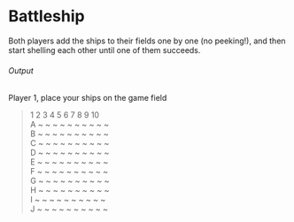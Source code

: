 # Battleship

Both players add the ships to their fields one by one (no peeking!), and then start shelling each other until one of them succeeds.

###### Output

Player 1, place your ships on the game field

> 1 2 3 4 5 6 7 8 9 10<br/>
>A ~ ~ ~ ~ ~ ~ ~ ~ ~ ~<br/>
>B ~ ~ ~ ~ ~ ~ ~ ~ ~ ~<br/>
>C ~ ~ ~ ~ ~ ~ ~ ~ ~ ~<br/>
>D ~ ~ ~ ~ ~ ~ ~ ~ ~ ~<br/>
>E ~ ~ ~ ~ ~ ~ ~ ~ ~ ~<br/>
>F ~ ~ ~ ~ ~ ~ ~ ~ ~ ~<br/>
>G ~ ~ ~ ~ ~ ~ ~ ~ ~ ~<br/>
>H ~ ~ ~ ~ ~ ~ ~ ~ ~ ~<br/>
>I ~ ~ ~ ~ ~ ~ ~ ~ ~ ~<br/>
>J ~ ~ ~ ~ ~ ~ ~ ~ ~ ~<br/>
